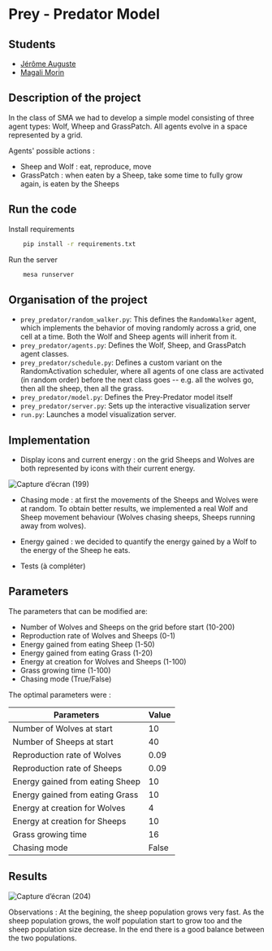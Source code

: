 # Prey - Predator Model

## Students

- [Jérôme Auguste](https://github.com/jerome-auguste)
- [Magali Morin](https://github.com/magalimorin18)

## Description of the project

In the class of SMA we had to develop a simple model consisting of three agent types: Wolf, Wheep and GrassPatch. 
All agents evolve in a space represented by a grid.

Agents' possible actions : 
   - Sheep and Wolf : eat, reproduce, move
   - GrassPatch : when eaten by a Sheep, take some time to fully grow again, is eaten by the Sheeps


## Run the code

Install requirements  
```bash
    pip install -r requirements.txt
```
Run the server
```bash
    mesa runserver
```

## Organisation of the project

- ``prey_predator/random_walker.py``: This defines the ``RandomWalker`` agent, which implements the behavior of moving randomly across a grid, one cell at a time. Both the Wolf and Sheep agents will inherit from it.
- ``prey_predator/agents.py``: Defines the Wolf, Sheep, and GrassPatch agent classes.
- ``prey_predator/schedule.py``: Defines a custom variant on the RandomActivation scheduler, where all agents of one class are activated (in random order) before the next class goes -- e.g. all the wolves go, then all the sheep, then all the grass.
- ``prey_predator/model.py``: Defines the Prey-Predator model itself
- ``prey_predator/server.py``: Sets up the interactive visualization server
- ``run.py``: Launches a model visualization server.

## Implementation

- Display icons and current energy : on the grid Sheeps and Wolves are both represented by icons with their current energy.

![Capture d’écran (199)](https://user-images.githubusercontent.com/51906903/157892026-ebec08d5-3fe3-4cef-adff-2e663a694c16.png)

- Chasing mode : at first the movements of the Sheeps and Wolves were at random. To obtain better results, we implemented a real Wolf and Sheep movement behaviour (Wolves chasing sheeps, Sheeps running away from wolves).

- Energy gained : we decided to quantify the energy gained by a Wolf to the energy of the Sheep he eats.

- Tests (à compléter) 

## Parameters

The parameters that can be modified are:

 - Number of Wolves and Sheeps on the grid before start (10-200)
 - Reproduction rate of Wolves and Sheeps (0-1)
 - Energy gained from eating Sheep (1-50)
 - Energy gained from eating Grass (1-20)
 - Energy at creation for Wolves and Sheeps (1-100)
 - Grass growing time (1-100)
 - Chasing mode (True/False)

The optimal parameters were : 

| Parameters                      | Value  |
| --------------------------------|--------|
| Number of Wolves at start       | 10     |
| Number of Sheeps at start       | 40     |
| Reproduction rate of Wolves     | 0.09   |
| Reproduction rate of Sheeps     | 0.09   |
| Energy gained from eating Sheep | 10     |
| Energy gained from eating Grass | 10     |
| Energy at creation for Wolves   | 4      |
| Energy at creation for Sheeps   | 10     |
| Grass growing time              | 16     |
| Chasing mode                    | False  |



## Results

![Capture d’écran (204)](https://user-images.githubusercontent.com/51906903/157899361-148b092e-0149-4fdd-a9ef-dbc0149fde32.png)

Observations : 
At the begining, the sheep population grows very fast. As the sheep population grows, the wolf population start to grow too and the sheep population size decrease. 
In the end there is a good balance between the two populations.
